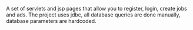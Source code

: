 A set of servlets and jsp pages that allow you to register, login, create jobs and ads. The project uses jdbc, all database queries are done manually, database parameters are hardcoded. 
